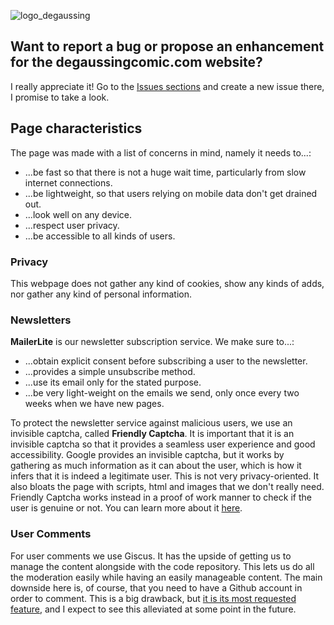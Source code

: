 ![logo_degaussing](https://images.ctfassets.net/29bq1vhv9b7f/4QoDE90dTdUSYqZgYDe9M9/edd710fe751284d5c8b7e06bf266cb1c/logo_degaussing.svg)

## Want to report a bug or propose an enhancement for the degaussingcomic.com website?

I really appreciate it! Go to the [Issues sections](https://github.com/zogar1993/degaussing-astro/issues) and create a
new issue there, I promise to take a look.

## Page characteristics

The page was made with a list of concerns in mind, namely it needs to...:
- ...be fast so that there is not a huge wait time, particularly from slow internet connections.
- ...be lightweight, so that users relying on mobile data don't get drained out.
- ...look well on any device.
- ...respect user privacy.
- ...be accessible to all kinds of users.

### Privacy

This webpage does not gather any kind of cookies, show any kinds of adds, nor gather any kind of personal information.

### Newsletters
**MailerLite** is our newsletter subscription service. We make sure to...:
- ...obtain explicit consent before subscribing a user to the newsletter.
- ...provides a simple unsubscribe method.
- ...use its email only for the stated purpose.
- ...be very light-weight on the emails we send, only once every two weeks when we have new pages.

To protect the newsletter service against malicious users, we use an invisible captcha, called **Friendly Captcha**.
It is important that it is an invisible captcha so that it provides a seamless user experience and good accessibility.
Google provides an invisible captcha, but it works by gathering as much information as it can about the user,
which is how it infers that it is indeed a legitimate user. This is not very privacy-oriented.
It also bloats the page with scripts, html and images that we don't really need. Friendly Captcha works instead in
a proof of work manner to check if the user is genuine or not. You can learn more about it [here](https://friendlycaptcha.com/#overview).

### User Comments
For user comments we use Giscus. It has the upside of getting us to manage the content alongside with the code repository.
This lets us do all the moderation easily while having an easily manageable content. The main downside here is, of course,
that you need to have a Github account in order to comment. This is a big drawback, but
[it is its most requested feature](https://github.com/giscus/giscus/issues/65),
and I expect to see this alleviated at some point in the future.
 